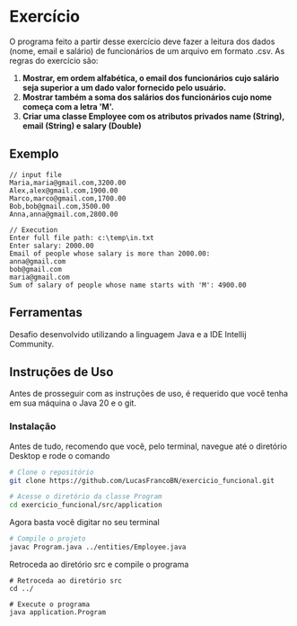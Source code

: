 # Exercício
O programa feito a partir desse exercício deve fazer a leitura dos dados (nome, email e salário) de funcionários de um arquivo em formato .csv. As regras do exercício são:

1. **Mostrar, em ordem alfabética, o email dos funcionários cujo salário seja superior a um dado valor fornecido pelo usuário.**
2. **Mostrar também a soma dos salários dos funcionários cujo nome começa com a letra 'M'.**
3. **Criar uma classe Employee com os atributos privados name (String), email (String) e salary (Double)**
    

## Exemplo
```plaintext
// input file
Maria,maria@gmail.com,3200.00
Alex,alex@gmail.com,1900.00
Marco,marco@gmail.com,1700.00
Bob,bob@gmail.com,3500.00
Anna,anna@gmail.com,2800.00
```
```plaintext
// Execution
Enter full file path: c:\temp\in.txt
Enter salary: 2000.00
Email of people whose salary is more than 2000.00:
anna@gmail.com
bob@gmail.com
maria@gmail.com
Sum of salary of people whose name starts with 'M': 4900.00
```

## Ferramentas
Desafio desenvolvido utilizando a linguagem Java e a IDE Intellij Community.


## Instruções de Uso
Antes de prosseguir com as instruções de uso, é requerido que você tenha em sua máquina o Java 20 e o git.

### Instalação
Antes de tudo, recomendo que você, pelo terminal, navegue até o diretório Desktop e rode o comando
```bash
# Clone o repositório
git clone https://github.com/LucasFrancoBN/exercicio_funcional.git

# Acesse o diretório da classe Program
cd exercicio_funcional/src/application
```
Agora basta você digitar no seu terminal
```bash
# Compile o projeto
javac Program.java ../entities/Employee.java
```
Retroceda ao diretório src e compile o programa
```
# Retroceda ao diretório src
cd ../

# Execute o programa
java application.Program
```
